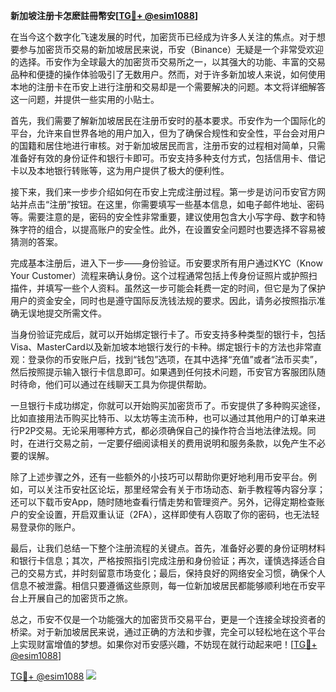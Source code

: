 **新加坡注册卡怎麽註冊幣安[[TG💪+ @esim1088](https://t.me/s/esim1088)]**

在当今这个数字化飞速发展的时代，加密货币已经成为许多人关注的焦点。对于想要参与加密货币交易的新加坡居民来说，币安（Binance）无疑是一个非常受欢迎的选择。币安作为全球最大的加密货币交易所之一，以其强大的功能、丰富的交易品种和便捷的操作体验吸引了无数用户。然而，对于许多新加坡人来说，如何使用本地的注册卡在币安上进行注册和交易却是一个需要解决的问题。本文将详细解答这一问题，并提供一些实用的小贴士。

首先，我们需要了解新加坡居民在注册币安时的基本要求。币安作为一个国际化的平台，允许来自世界各地的用户加入，但为了确保合规性和安全性，平台会对用户的国籍和居住地进行审核。对于新加坡居民而言，注册币安的过程相对简单，只需准备好有效的身份证件和银行卡即可。币安支持多种支付方式，包括信用卡、借记卡以及本地银行转账等，这为用户提供了极大的便利性。

接下来，我们来一步步介绍如何在币安上完成注册过程。第一步是访问币安官方网站并点击“注册”按钮。在这里，你需要填写一些基本信息，如电子邮件地址、密码等。需要注意的是，密码的安全性非常重要，建议使用包含大小写字母、数字和特殊字符的组合，以提高账户的安全性。此外，在设置安全问题时也要选择不容易被猜测的答案。

完成基本注册后，进入下一步——身份验证。币安要求所有用户通过KYC（Know Your Customer）流程来确认身份。这个过程通常包括上传身份证照片或护照扫描件，并填写一些个人资料。虽然这一步可能会耗费一定的时间，但它是为了保护用户的资金安全，同时也是遵守国际反洗钱法规的要求。因此，请务必按照指示准确无误地提交所需文件。

当身份验证完成后，就可以开始绑定银行卡了。币安支持多种类型的银行卡，包括Visa、MasterCard以及新加坡本地银行发行的卡种。绑定银行卡的方法也非常直观：登录你的币安账户后，找到“钱包”选项，在其中选择“充值”或者“法币买卖”，然后按照提示输入银行卡信息即可。如果遇到任何技术问题，币安官方客服团队随时待命，他们可以通过在线聊天工具为你提供帮助。

一旦银行卡成功绑定，你就可以开始购买加密货币了。币安提供了多种购买途径，比如直接用法币购买比特币、以太坊等主流币种，也可以通过其他用户的订单来进行P2P交易。无论采用哪种方式，都必须确保自己的操作符合当地法律法规。同时，在进行交易之前，一定要仔细阅读相关的费用说明和服务条款，以免产生不必要的误解。

除了上述步骤之外，还有一些额外的小技巧可以帮助你更好地利用币安平台。例如，可以关注币安社区论坛，那里经常会有关于市场动态、新手教程等内容分享；还可以下载币安App，随时随地查看行情走势和管理资产。另外，记得定期检查账户的安全设置，开启双重认证（2FA），这样即使有人窃取了你的密码，也无法轻易登录你的账户。

最后，让我们总结一下整个注册流程的关键点。首先，准备好必要的身份证明材料和银行卡信息；其次，严格按照指引完成注册和身份验证；再次，谨慎选择适合自己的交易方式，并时刻留意市场变化；最后，保持良好的网络安全习惯，确保个人信息不被泄露。相信只要遵循这些原则，每一位新加坡居民都能够顺利地在币安平台上开展自己的加密货币之旅。

总之，币安不仅是一个功能强大的加密货币交易平台，更是一个连接全球投资者的桥梁。对于新加坡居民来说，通过正确的方法和步骤，完全可以轻松地在这个平台上实现财富增值的梦想。如果你对币安感兴趣，不妨现在就行动起来吧！[[TG💪+ @esim1088](https://t.me/s/esim1088)]

[TG💪+ @esim1088](https://t.me/s/esim1088) ![](https://i.postimg.cc/4NQfJmqS/Snipaste-2025-05-13-00-14-12.png)
